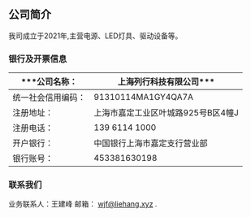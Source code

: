 ## 公司简介

我司成立于2021年,主营电源、LED灯具、驱动设备等。



### 银行及开票信息

|  ***公司名称：   | 上海列行科技有限公司***  |
|  ----  | ----  |
| 统一社会信用编码：  | 91310114MA1GY4QA7A |
| 注册地址：  | 上海市嘉定工业区叶城路925号B区4幢J |
| 注册电话： | 139 6114 1000 |
| 开户银行： | 中国银行上海市嘉定支行营业部 |
| 银行账号： | 453381630198 |

### 联系我们

业务联系人：王建峰 邮箱： wjf@liehang.xyz .
